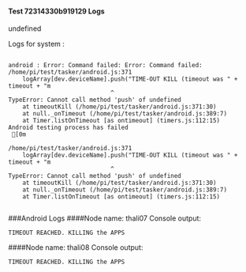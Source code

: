 #### Test 72314330b919129 Logs

undefined

Logs for system : 
```

android : Error: Command failed: Error: Command failed: 
/home/pi/test/tasker/android.js:371
    logArray[dev.deviceName].push("TIME-OUT KILL (timeout was " + timeout + "m
                             ^
TypeError: Cannot call method 'push' of undefined
    at timeoutKill (/home/pi/test/tasker/android.js:371:30)
    at null._onTimeout (/home/pi/test/tasker/android.js:389:7)
    at Timer.listOnTimeout [as ontimeout] (timers.js:112:15)
Android testing process has failed
 [0m

/home/pi/test/tasker/android.js:371
    logArray[dev.deviceName].push("TIME-OUT KILL (timeout was " + timeout + "m
                             ^
TypeError: Cannot call method 'push' of undefined
    at timeoutKill (/home/pi/test/tasker/android.js:371:30)
    at null._onTimeout (/home/pi/test/tasker/android.js:389:7)
    at Timer.listOnTimeout [as ontimeout] (timers.js:112:15)


```
###Android Logs
####Node name: thali07
Console output:
```
TIMEOUT REACHED. KILLING the APPS
```
####Node name: thali08
Console output:
```
TIMEOUT REACHED. KILLING the APPS
```



